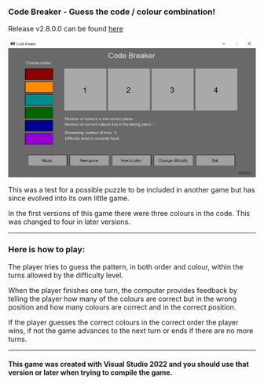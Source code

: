 ### Code Breaker - Guess the code / colour combination!

Release v2.8.0.0 can be found [here](url)

![Screenshot](doc/screenshot.png)

This was a test for a possible puzzle to be included in another game but has since evolved into its own little game.

In the first versions of this game there were three colours in the code. This was changed to four in later versions.

---

### Here is how to play:

The player tries to guess the pattern, in both order and colour, within the turns allowed by the difficulty level.

When the player finishes one turn, the computer provides feedback by telling the player how many of the colours are correct but in the wrong position and how many colours are correct and in the correct position.

If the player guesses the correct colours in the correct order the player wins, if not the game advances to the next turn or ends if there are no more turns.

---

#### This game was created with Visual Studio 2022 and you should use that version or later when trying to compile the game.
